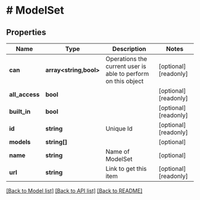# # ModelSet

## Properties

Name | Type | Description | Notes
------------ | ------------- | ------------- | -------------
**can** | **array<string,bool>** | Operations the current user is able to perform on this object | [optional] [readonly]
**all_access** | **bool** |  | [optional] [readonly]
**built_in** | **bool** |  | [optional] [readonly]
**id** | **string** | Unique Id | [optional] [readonly]
**models** | **string[]** |  | [optional]
**name** | **string** | Name of ModelSet | [optional]
**url** | **string** | Link to get this item | [optional] [readonly]

[[Back to Model list]](../../README.md#models) [[Back to API list]](../../README.md#endpoints) [[Back to README]](../../README.md)
